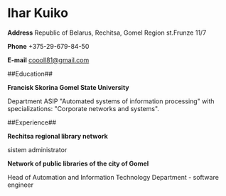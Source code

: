 # Ihar Kuiko

**Address**
Republic of Belarus, Rechitsa, Gomel Region
st.Frunze 11/7

**Phone** +375-29-679-84-50

**E-mail** coooll81@gmail.com

##Education##

**Francisk Skorina Gomel State University**

Department ASIP "Automated systems of information processing" with specializations: "Corporate networks and systems".


##Experience##

**Rechitsa regional library network**

sistem administrator

**Network of public libraries of the city of Gomel**

Head of Automation and Information Technology Department - software engineer
